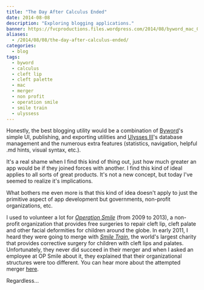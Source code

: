 ```yaml
---
title: "The Day After Calculus Ended"
date: 2014-08-08
description: "Exploring blogging applications."
banner: https://fvcproductions.files.wordpress.com/2014/08/byword_mac_03.jpg
aliases:
  - /2014/08/08/the-day-after-calculus-ended/
categories:
  - blog
tags:
  - byword
  - calculus
  - cleft lip
  - cleft palette
  - mac
  - merger
  - non profit
  - operation smile
  - smile train
  - ulyssess
---
```


Honestly, the best blogging utility would be a combination of [Byword](//bywordapp.com 'Byword')'s simple UI, publishing, and exporting utilities and [Ulysses III](//ulyssesapp.com 'Ulysses')'s database management and the numerous extra features (statistics, navigation, helpful .md hints, visual syntax, etc.).

It's a real shame when I find this kind of thing out, just how much greater an app would be if they joined forces with another. I find this kind of ideal applies to all sorts of great products. It's not a new concept, but today I've seemed to realize it's implications.

What bothers me even more is that this kind of idea doesn't apply to just the primitive aspect of app development but governments, non-profit organizations, etc.

I used to volunteer a lot for _[Operation Smile](//www.operationsmile.org 'Operation Smile')_ (from 2009 to 2013), a non-profit organization that provides free surgeries to repair cleft lip, cleft palate and other facial deformities for children around the globe. In early 2011, I heard they were going to merge with _[Smile Train](//www.smiletrain.org 'Smile Train')_, the world's largest charity that provides corrective surgery for children with cleft lips and palates. Unfortunately, they never did succeed in their merger and when I asked an employee at OP Smile about it, they explained that their organizational structures were too different. You can hear more about the attempted merger [here](//www.nytimes.com/2011/02/24/business/24smile.html?pagewanted=all 'Merger').

Regardless...

